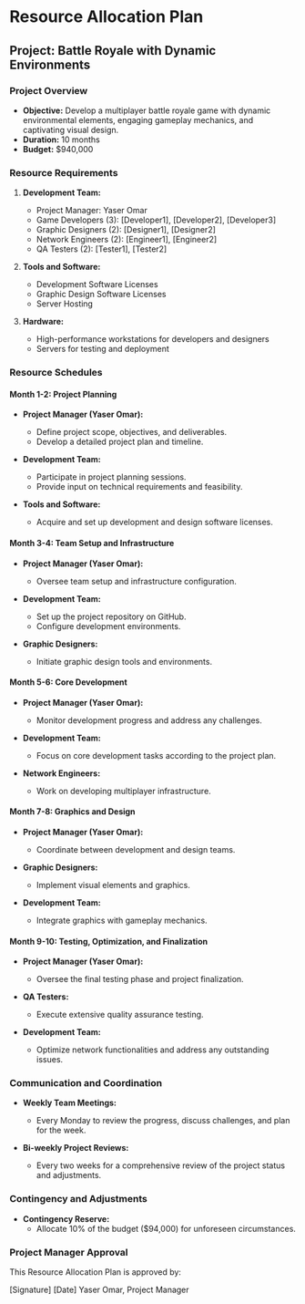 # Resource Allocation Plan

## Project: Battle Royale with Dynamic Environments

### Project Overview

- **Objective:** Develop a multiplayer battle royale game with dynamic environmental elements, engaging gameplay mechanics, and captivating visual design.
- **Duration:** 10 months
- **Budget:** $940,000

### Resource Requirements

1. **Development Team:**
   - Project Manager: Yaser Omar
   - Game Developers (3): [Developer1], [Developer2], [Developer3]
   - Graphic Designers (2): [Designer1], [Designer2]
   - Network Engineers (2): [Engineer1], [Engineer2]
   - QA Testers (2): [Tester1], [Tester2]

2. **Tools and Software:**
   - Development Software Licenses
   - Graphic Design Software Licenses
   - Server Hosting

3. **Hardware:**
   - High-performance workstations for developers and designers
   - Servers for testing and deployment

### Resource Schedules

#### Month 1-2: Project Planning

- **Project Manager (Yaser Omar):**
  - Define project scope, objectives, and deliverables.
  - Develop a detailed project plan and timeline.

- **Development Team:**
  - Participate in project planning sessions.
  - Provide input on technical requirements and feasibility.

- **Tools and Software:**
  - Acquire and set up development and design software licenses.

#### Month 3-4: Team Setup and Infrastructure

- **Project Manager (Yaser Omar):**
  - Oversee team setup and infrastructure configuration.

- **Development Team:**
  - Set up the project repository on GitHub.
  - Configure development environments.

- **Graphic Designers:**
  - Initiate graphic design tools and environments.

#### Month 5-6: Core Development

- **Project Manager (Yaser Omar):**
  - Monitor development progress and address any challenges.

- **Development Team:**
  - Focus on core development tasks according to the project plan.

- **Network Engineers:**
  - Work on developing multiplayer infrastructure.

#### Month 7-8: Graphics and Design

- **Project Manager (Yaser Omar):**
  - Coordinate between development and design teams.

- **Graphic Designers:**
  - Implement visual elements and graphics.

- **Development Team:**
  - Integrate graphics with gameplay mechanics.

#### Month 9-10: Testing, Optimization, and Finalization

- **Project Manager (Yaser Omar):**
  - Oversee the final testing phase and project finalization.

- **QA Testers:**
  - Execute extensive quality assurance testing.

- **Development Team:**
  - Optimize network functionalities and address any outstanding issues.

### Communication and Coordination

- **Weekly Team Meetings:**
  - Every Monday to review the progress, discuss challenges, and plan for the week.

- **Bi-weekly Project Reviews:**
  - Every two weeks for a comprehensive review of the project status and adjustments.

### Contingency and Adjustments

- **Contingency Reserve:**
  - Allocate 10% of the budget ($94,000) for unforeseen circumstances.

### Project Manager Approval

This Resource Allocation Plan is approved by:

[Signature] [Date]
Yaser Omar, Project Manager
